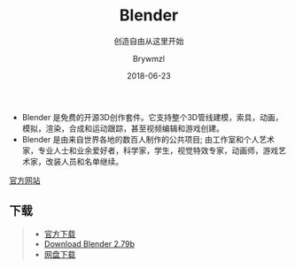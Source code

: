 ﻿---
layout:     post
title:      Blender
subtitle:   创造自由从这里开始
date:       2018-06-23
author:     Brywmzl
header-img: img/Blender/ghost_driver_lukas_walzer.jpg
catalog: true
tags:
    - Blender
---
* Blender 是免费的开源3D创作套件。它支持整个3D管线建模，索具，动画，模拟，渲染，合成和运动跟踪，甚至视频编辑和游戏创建。  
* Blender 是由来自世界各地的数百人制作的公共项目; 由工作室和个人艺术家，专业人士和业余爱好者，科学家，学生，视觉特效专家，动画师，游戏艺术家，改装人员和名单继续。  
 
[官方网站](https://www.blender.org)  

## 下载
>- [官方下载](https://www.blender.org/download/)
>- [Download Blender 2.79b](https://www.blend4web.com/blender/release/Blender2.79/blender-2.79b-windows64.msi)
>- [网盘下载](https://pan.baidu.com/s/1gcVyFHHncawj95zCQHhapw)  
